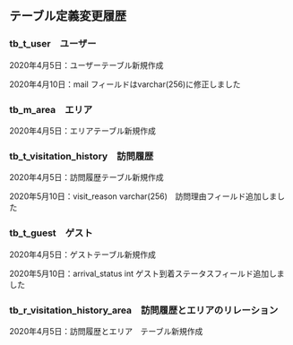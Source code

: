 ## テーブル定義変更履歴



### tb_t_user　ユーザー

2020年4月5日：ユーザーテーブル新規作成

2020年4月10日：mail フィールドはvarchar(256)に修正しました



### tb_m_area　エリア

2020年4月5日：エリアテーブル新規作成



### tb_t_visitation_history　訪問履歴

2020年4月5日：訪問履歴テーブル新規作成

2020年5月10日：visit_reason varchar(256)　訪問理由フィールド追加しました



### tb_t_guest　ゲスト

2020年4月5日：ゲストテーブル新規作成

2020年5月10日：arrival_status int ゲスト到着ステータスフィールド追加しました



### tb_r_visitation_history_area　訪問履歴とエリアのリレーション

2020年4月5日：訪問履歴とエリア　テーブル新規作成



